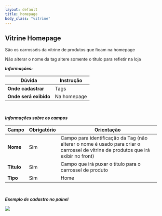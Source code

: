 ```yaml
---
layout: default
title: homepage
body_class: "vitrine"
---
```



## Vitrine Homepage

São os carrosséis da vitrine de produtos que ficam na homepage

Não alterar o nome da tag altere somente o título para refletir na loja

***Informações:***

| Dúvida                          | Instrução                                                               |
| ------------------------------- | ----------------------------------------------------------------------- |
| **Onde cadastrar**              | Tags                                                                    |
| **Onde será exibido**           | Na homepage                           |


&nbsp;

***Informações sobre os campos***

| Campo         | Obrigatório         | Orientação                                |
| ------------- | ------------------- | ----------------------------------------- |
| **Nome**      | Sim      | Campo para identificação da Tag (não alterar o nome é usado para criar o carrossel de vitrine de produtos que irá exibir no front)              |
| **Título**    | Sim | Campo que irá puxar o título para o carrossel de produto                   |
| **Tipo** | Sim | Home      |



&nbsp;



***Exemplo de cadastro no painel***


<div class="print-painel">
    <img src="{{ site.baseurl }}/arquivos/prints/tag-vitrine.png">
</div>


